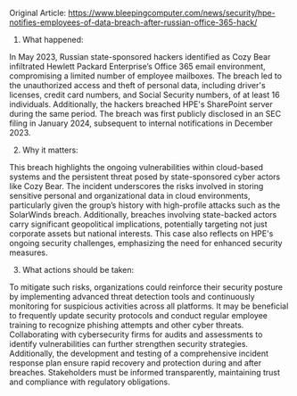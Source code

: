 Original Article: https://www.bleepingcomputer.com/news/security/hpe-notifies-employees-of-data-breach-after-russian-office-365-hack/

1) What happened:

In May 2023, Russian state-sponsored hackers identified as Cozy Bear infiltrated Hewlett Packard Enterprise’s Office 365 email environment, compromising a limited number of employee mailboxes. The breach led to the unauthorized access and theft of personal data, including driver's licenses, credit card numbers, and Social Security numbers, of at least 16 individuals. Additionally, the hackers breached HPE's SharePoint server during the same period. The breach was first publicly disclosed in an SEC filing in January 2024, subsequent to internal notifications in December 2023.

2) Why it matters:

This breach highlights the ongoing vulnerabilities within cloud-based systems and the persistent threat posed by state-sponsored cyber actors like Cozy Bear. The incident underscores the risks involved in storing sensitive personal and organizational data in cloud environments, particularly given the group’s history with high-profile attacks such as the SolarWinds breach. Additionally, breaches involving state-backed actors carry significant geopolitical implications, potentially targeting not just corporate assets but national interests. This case also reflects on HPE's ongoing security challenges, emphasizing the need for enhanced security measures.

3) What actions should be taken:

To mitigate such risks, organizations could reinforce their security posture by implementing advanced threat detection tools and continuously monitoring for suspicious activities across all platforms. It may be beneficial to frequently update security protocols and conduct regular employee training to recognize phishing attempts and other cyber threats. Collaborating with cybersecurity firms for audits and assessments to identify vulnerabilities can further strengthen security strategies. Additionally, the development and testing of a comprehensive incident response plan ensure rapid recovery and protection during and after breaches. Stakeholders must be informed transparently, maintaining trust and compliance with regulatory obligations.